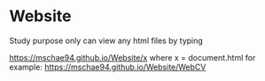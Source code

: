 # Website
Study purpose only
can view any html files by typing 

https://mschae94.github.io/Website/x
where x = document.html
for example: https://mschae94.github.io/Website/WebCV
